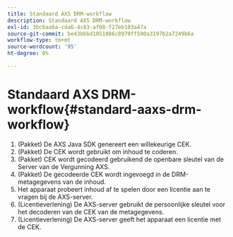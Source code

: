 ```yaml
---
title: Standaard AXS DRM-workflow
description: Standaard AXS DRM-workflow
exl-id: 3bc6aa6a-cda6-4c83-af08-f27eb103a47a
source-git-commit: be43bbbd1051886c8979ff590a3197b2a7249b6a
workflow-type: tm+mt
source-wordcount: '95'
ht-degree: 0%

---
```


# Standaard AXS DRM-workflow{#standard-aaxs-drm-workflow}

1. (Pakket) De AXS Java SDK genereert een willekeurige CEK.
1. (Pakket) De CEK wordt gebruikt om inhoud te coderen.
1. (Pakket) CEK wordt gecodeerd gebruikend de openbare sleutel van de Server van de Vergunning AXS.
1. (Pakket) De gecodeerde CEK wordt ingevoegd in de DRM-metagegevens van de inhoud.
1. Het apparaat probeert inhoud af te spelen door een licentie aan te vragen bij de AXS-server.
1. (Licentieverlening) De AXS-server gebruikt de persoonlijke sleutel voor het decoderen van de CEK van de metagegevens.
1. (Licentieverlening) De AXS-server geeft het apparaat een licentie met de CEK.
